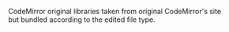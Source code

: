 CodeMirror original libraries taken from original CodeMirror's site<br>
but bundled according to the edited file type.
